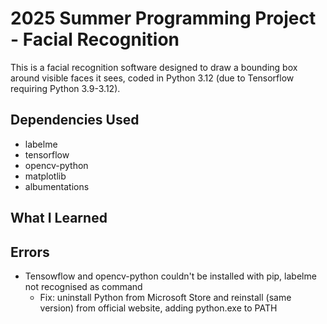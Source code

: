 # 2025 Summer Programming Project - Facial Recognition

This is a facial recognition software designed to draw a bounding box around visible faces it sees, coded in Python 3.12 (due to Tensorflow requiring Python 3.9-3.12).

## Dependencies Used

 - labelme
 - tensorflow
 - opencv-python
 - matplotlib
 - albumentations

## What I Learned

## Errors

 - Tensowflow and opencv-python couldn't be installed with pip, labelme not recognised as command
   - Fix: uninstall Python from Microsoft Store and reinstall (same version) from official website, adding python.exe to PATH
